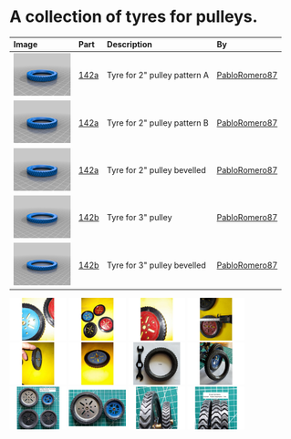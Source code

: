 # A collection of tyres for pulleys.

Image | Part | Description | By
:--- | :--- | :--- | :---
[<img src="images/142a_pattern_a.png" width="100">](stl/142a_pattern_a.stl) | [142a](stl/142a_pattern_a.stl) | Tyre for 2" pulley pattern A | [PabloRomero87](https://www.thingiverse.com/thing:5021493)
[<img src="images/142a_pattern_b.png" width="100">](stl/142a_pattern_b.stl) | [142a](stl/142a_pattern_b.stl) | Tyre for 2" pulley pattern B | [PabloRomero87](https://www.thingiverse.com/thing:5021493)
[<img src="images/142a_bevelled.png" width="100">](stl/142a_bevelled.stl) | [142a](stl/142a_bevelled.stl) | Tyre for 2" pulley bevelled | [PabloRomero87](https://www.thingiverse.com/thing:5021493)
[<img src="images/142b.png" width="100">](stl/142b.stl) | [142b](stl/142b.stl) | Tyre for 3" pulley | [PabloRomero87](https://www.thingiverse.com/thing:4935158)
[<img src="images/142b_bevelled.png" width="100">](stl/142b_bevelled.stl) | [142b](stl/142b_bevelled.stl) | Tyre for 3" pulley bevelled | [PabloRomero87](https://www.thingiverse.com/thing:5021493)

[<img src="images/19b-1.jpg" width="100">](images/19b-1.jpg)
[<img src="images/19b-2.jpg" width="100">](images/19b-2.jpg)
[<img src="images/19b-3.jpg" width="100">](images/19b-3.jpg)
[<img src="images/19b-4.jpg" width="100">](images/19b-4.jpg)
[<img src="images/19b-5.jpg" width="100">](images/19b-5.jpg)
[<img src="images/19b-6.jpg" width="100">](images/19b-6.jpg)
[<img src="images/142a.gif" width="100">](images/142a.gif)
[<img src="images/142a_side_view.gif" width="100">](images/142a_side_view.gif)
[<img src="images/profile.gif" width="100">](images/profile.gif)
[<img src="images/side_view.gif" width="100">](images/side_view.gif)
[<img src="images/bevelled.gif" width="100">](images/bevelled.gif)
[<img src="images/treads.gif" width="100">](images/treads.gif)

